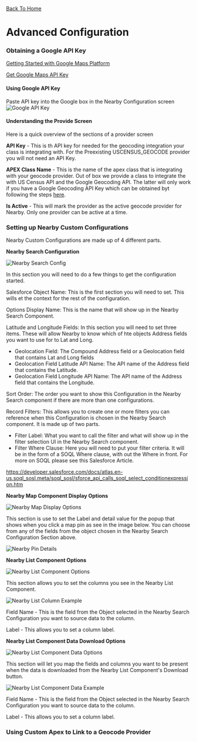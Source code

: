 [Back To Home](index.md)

# Advanced Configuration

### Obtaining a Google API Key

[Getting Started with Google Maps Platform](https://developers.google.com/maps/gmp-get-started)

[Get Google Maps API Key](https://developers.google.com/maps/documentation/geocoding/get-api-key)

#### Using Google API Key

Paste API key into the Google box in the Nearby Configuration screen
![Google API Key](/docs/images/google_api_key.png)

#### Understanding the Provide Screen

Here is a quick overview of the sections of a provider screen

**API Key** - This is th API key for needed for the geocoding integration your class is integrating with. For the Preexisting USCENSUS_GEOCODE provider you will not need an API Key.

**APEX Class Name** - This is the name of the apex class that is integrating with your geocode provider. Out of box we provide a class to integrate the with US Census API and the Google Geocoding API. The latter will only work if you have a Google Geocoding API Key which can be obtained byt following the steps [here](#obtaining-a-google-api-key).

**Is Active** -  This will mark the provider as the active geocode provider for Nearby. Only one provider can be active at a time.

### Setting up Nearby Custom Configurations

Nearby Custom Configurations are made up of 4 different parts.

**Nearby Search Configuration**

![Nearby Search Config](/docs/images/adv-config-ncc-nsc.png)

In this section you will need to do a few things to get the configuration started.

Salesforce Object Name: This is the first section you will need to set. This wills et the context for the rest of the configuration.

Options Display Name: This is the name that will show up in the Nearby Search Component. 

Latitude and Longitude Fields: In this section you will need to set three items. These will allow Nearby to know which of hte objects Address fields you want to use for to Lat and Long. 

- Geolocation Field: The Compound Address field or a Geolocation field that contains Lat and Long fields
- Geolocation Field Latitude API Name: The API name of the Address field that contains the Latitude.
- Geolocation Field Longitude API Name: The API name of the Address field that contains the Longitude.

Sort Order: The order you want to show this Configuration in the Nearby Search component if there are more than one configurations.

Record Filters: This allows you to create one or more filters you can reference when this Configuration is chosen in the Nearby Search component. It is made up of two parts. 

- Filter Label: What you want to call the filter and what will show up in the filter selection UI in the Nearby Search component.
- Filter Where Clause: Here you will need to put your filter criteria. It will be in the form of a SOQL Where clause, with out the Where in front. For more on SOQL please see this Salesforce Article.

https://developer.salesforce.com/docs/atlas.en-us.soql_sosl.meta/soql_sosl/sforce_api_calls_soql_select_conditionexpression.htm

**Nearby Map Component Display Options**

![Nearby Map Display Options](/docs/images/adv-config-ncc-nmcdp.png)

This section is use to set the Label and detail value for the popup that shows when you click a map pin as see in the image below. You can choose from any of the fields from the object chosen in the Nearby Search Configuration Section above. 

![Nearby Pin Details](/docs/images/adv-config-ncc-nmcdp-ex.png)

**Nearby List Component Options**

![Nearby List Component Options](/docs/images/adv-config-ncc-nslco.png)

This section allows you to set the columns you see in the Nearby List Component.

![Nearby List Column Example](/docs/images/adv-config-ncc-nslco-ex.png)

Field Name - This is the field from the Object selected in the Nearby Search Configuration you want to source data to the column.

Label - This allows you to set a column label.

**Nearby List Component Data Download Options**

![Nearby List Component Data Options](/docs/images/adv-config-ncc-nlcddo.png)

This section will let you map the fields and columns you want to be present when the data is downloaded from the Nearby List Component's Download button.

![Nearby List Component Data Example](/docs/images/adv-config-ncc-nlcddo-ex.png)

Field Name - This is the field from the Object selected in the Nearby Search Configuration you want to source data to the column.

Label - This allows you to set a column label.

### Using Custom Apex to Link to a Geocode Provider

